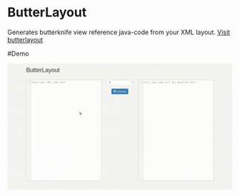 # ButterLayout
Generates butterknife view reference java-code from your XML layout. [Visit butterlayout](http://theapache64.xyz:8080/butterlayout)

#Demo

![demo](https://raw.githubusercontent.com/theapache64/ButterLayout/master/demo.gif)